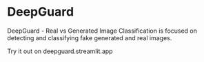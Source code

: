 # DeepGuard
DeepGuard - Real vs Generated Image Classification is focused on detecting and classifying fake generated and real images.

Try it out on deepguard.streamlit.app
